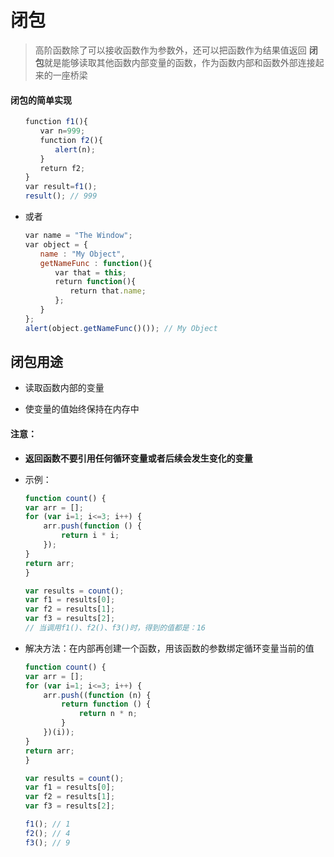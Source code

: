 # 闭包

> 高阶函数除了可以接收函数作为参数外，还可以把函数作为结果值返回
> **闭包**就是能够读取其他函数内部变量的函数，作为函数内部和函数外部连接起来的一座桥梁

#### 闭包的简单实现

```JavaScript
　　function f1(){
　　　　var n=999;
　　　　function f2(){
　　　　　　alert(n); 
　　　　}
　　　　return f2;
　　}
　　var result=f1();
　　result(); // 999
```

* 或者

```JavaScript
　　var name = "The Window";
　　var object = {
　　　　name : "My Object",
　　　　getNameFunc : function(){
　　　　　　var that = this;
　　　　　　return function(){
　　　　　　　　return that.name;
　　　　　　};
　　　　}
　　};
　　alert(object.getNameFunc()()); // My Object
```

## 闭包用途

* 读取函数内部的变量

* 使变量的值始终保持在内存中

#### 注意：

* **返回函数不要引用任何循环变量或者后续会发生变化的变量**

* 示例：

	```JavaScript
	function count() {
    var arr = [];
    for (var i=1; i<=3; i++) {
        arr.push(function () {
            return i * i;
        });
    }
    return arr;
	}
	
	var results = count();
	var f1 = results[0];
	var f2 = results[1];
	var f3 = results[2];
	// 当调用f1()、f2()、f3()时，得到的值都是：16
	```

* 解决方法：在内部再创建一个函数，用该函数的参数绑定循环变量当前的值

	```JavaScript
	function count() {
    var arr = [];
    for (var i=1; i<=3; i++) {
        arr.push((function (n) {
            return function () {
                return n * n;
            }
        })(i));
    }
    return arr;
	}

	var results = count();
	var f1 = results[0];
	var f2 = results[1];
	var f3 = results[2];
	
	f1(); // 1
	f2(); // 4
	f3(); // 9
	```

	